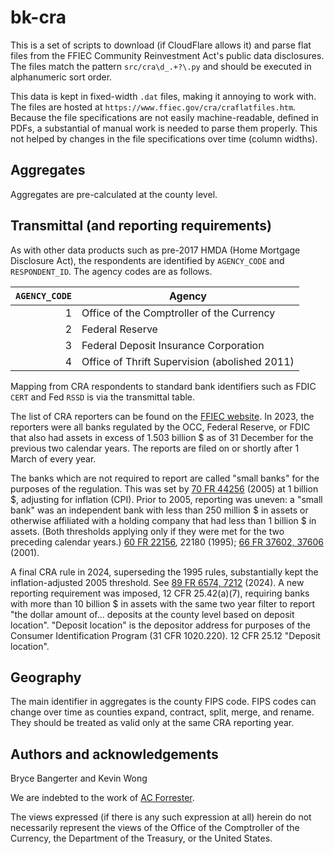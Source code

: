 # bk-cra

This is a set of scripts to download (if CloudFlare allows it) and parse flat
files from the FFIEC Community Reinvestment Act's public data disclosures. The
files match the pattern `src/cra\d_.+?\.py` and should be executed in
alphanumeric sort order.

This data is kept in fixed-width `.dat` files, making it annoying to work with.
The files are hosted at `https://www.ffiec.gov/cra/craflatfiles.htm`. Because
the file specifications are not easily machine-readable, defined in PDFs, a
substantial of manual work is needed to parse them properly. This not helped by
changes in the file specifications over time (column widths).

## Aggregates
Aggregates are pre-calculated at the county level.

## Transmittal (and reporting requirements)
As with other data products such as pre-2017 HMDA (Home Mortgage Disclosure 
Act), the respondents are identified by `AGENCY_CODE` and `RESPONDENT_ID`. The
agency codes are as follows.

| `AGENCY_CODE`    | Agency                                        |
| ---------------: | --------------------------------------------- |
| 1                | Office of the Comptroller of the Currency     |
| 2                | Federal Reserve                               |
| 3                | Federal Deposit Insurance Corporation         |
| 4                | Office of Thrift Supervision (abolished 2011) |

Mapping from CRA respondents to standard bank identifiers such as FDIC `CERT`
and Fed `RSSD` is via the transmittal table.

The list of CRA reporters can be found on the [FFIEC website](
https://www.ffiec.gov/cra/reporter.htm). In 2023, the reporters were all banks
regulated by the OCC, Federal Reserve, or FDIC that also had assets in excess of
1.503 billion $ as of 31 December for the previous two calendar years. The 
reports are filed on or shortly after 1 March of every year.

The banks which are not required to report are called "small banks" for the
purposes of the regulation. This was set by [70 FR 44256](
https://www.federalregister.gov/d/05-15227/p-3) (2005) at 1 billion $, adjusting
for inflation (CPI). Prior to 2005, reporting was uneven: a "small bank" was an
independent bank with less than 250 million $ in assets or otherwise affiliated
with a holding company that had less than 1 billion $ in assets. (Both
thresholds applying only if they were met for the two preceding calendar years.)
[60 FR 22156](
https://www.govinfo.gov/content/pkg/FR-1995-05-04/pdf/95-10503.pdf), 22180 
(1995); [66 FR 37602, 37606](https://www.federalregister.gov/d/01-18033/p-61)
(2001).

A final CRA rule in 2024, superseding the 1995 rules, substantially kept the 
inflation-adjusted 2005 threshold. See [89 FR 6574, 7212](
https://www.federalregister.gov/d/2023-25797/p-8507) (2024). A new reporting
requirement was imposed, 12 CFR 25.42(a)(7), requiring banks with more than 10
billion $ in assets with the same two year filter to report "the dollar amount
of... deposits at the county level based on deposit location". "Deposit 
location" is the depositor address for purposes of the Consumer Identification
Program (31 CFR 1020.220). 12 CFR 25.12 "Deposit location".

## Geography
The main identifier in aggregates is the county FIPS code. FIPS codes can
change over time as counties expand, contract, split, merge, and rename. They
should be treated as valid only at the same CRA reporting year.

## Authors and acknowledgements
Bryce Bangerter and Kevin Wong

We are indebted to the work of [AC Forrester](
    https://github.com/acforrester/community-reinvestment-act).

The views expressed (if there is any such expression at all) herein do not 
necessarily represent the views of the Office of the Comptroller of the
Currency, the Department of the Treasury, or the United States.
